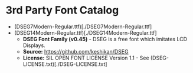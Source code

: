 # 3rd Party Font Catalog

- (DSEG7Modern-Regular.ttf)[./DSEG7Modern-Regular.ttf]
- (DSEG14Modern-Regular.ttf)[./DSEG14Modern-Regular.ttf]
  - **DSEG Font Family (v0.45)** - DSEG is a free font which imitates LCD Displays.
  - **Source:** https://github.com/keshikan/DSEG
  - **License:** SIL OPEN FONT LICENSE Version 1.1 - See (DSEG-LICENSE.txt)[./DSEG-LICENSE.txt]
